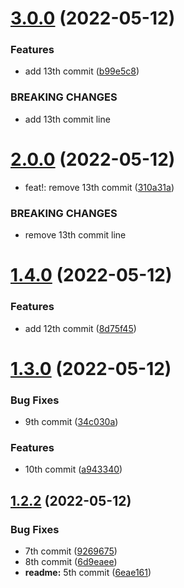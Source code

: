 # [3.0.0](https://github.com/qxduddes/release_changelog/compare/v2.0.0...v3.0.0) (2022-05-12)


### Features

* add 13th commit ([b99e5c8](https://github.com/qxduddes/release_changelog/commit/b99e5c8cd375306dd928971dd313be7279791085))


### BREAKING CHANGES

* add 13th commit line



# [2.0.0](https://github.com/qxduddes/release_changelog/compare/v1.4.0...v2.0.0) (2022-05-12)


* feat!: remove 13th commit ([310a31a](https://github.com/qxduddes/release_changelog/commit/310a31a294c9e6014eb2c756b9d5026368eeb4fc))


### BREAKING CHANGES

* remove 13th commit line



# [1.4.0](https://github.com/qxduddes/release_changelog/compare/v1.3.0...v1.4.0) (2022-05-12)


### Features

* add 12th commit ([8d75f45](https://github.com/qxduddes/release_changelog/commit/8d75f45630e9f11f7aed7c2c384b022e7133cc22))



# [1.3.0](https://github.com/qxduddes/release_changelog/compare/v1.2.2...v1.3.0) (2022-05-12)


### Bug Fixes

* 9th commit ([34c030a](https://github.com/qxduddes/release_changelog/commit/34c030a0c1ba9a9015622908504515484c389034))


### Features

* 10th commit ([a943340](https://github.com/qxduddes/release_changelog/commit/a94334007776fe21520248abdb5579c61545c4bc))



## [1.2.2](https://github.com/qxduddes/release_changelog/compare/v1.2.1...v1.2.2) (2022-05-12)


### Bug Fixes

* 7th commit ([9269675](https://github.com/qxduddes/release_changelog/commit/926967500b83071d222f0676e039d4bd6f348fe2))
* 8th commit ([6d9eaee](https://github.com/qxduddes/release_changelog/commit/6d9eaee9f1f0fd74da64c0346294b0f90f399fee))
* **readme:** 5th commit ([6eae161](https://github.com/qxduddes/release_changelog/commit/6eae1616662790680c54b4ec05da0a722fbd876a))



